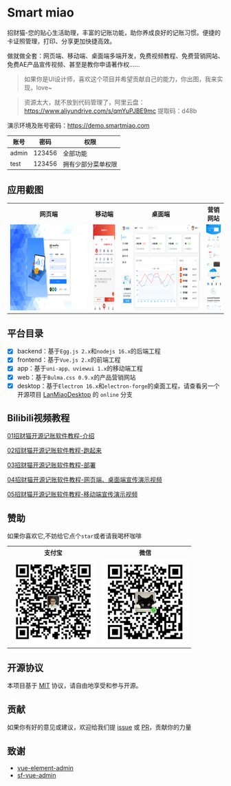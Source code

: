 # Smart miao
招财猫-您的贴心生活助理，丰富的记账功能，助你养成良好的记账习惯。便捷的卡证照管理，打印、分享更加快捷高效。

做就做全套：网页端、移动端、桌面端多端开发，免费视频教程、免费营销网站、免费AE产品宣传视频、甚至是教你申请著作权......

> 如果你是UI设计师，喜欢这个项目并希望贡献自己的能力，你出图，我来实现，love~

> 资源太大，就不放到代码管理了，阿里云盘： https://www.aliyundrive.com/s/qmYuPJBE9mc  提取码：d48b

演示环境及账号密码：https://demo.smartmiao.com

| 账号    | 密码   | 权限        |
|-------| ------ |-----------|
| admin | 123456 | 全部功能      |
| test  | 123456 | 拥有少部分菜单权限 |

## 应用截图
<table>
 <tr>
    <th>网页端</th>
    <th>移动端</th>
    <th>桌面端</th>
    <th>营销网站</th>
 </tr>
  <tr>
    <td valign="top">
        <img src="screenshot-frontend.png" height="200" />
    </td>
    <td valign="top">
        <img src="screenshot-app.png" height="200" />
    </td>
    <td valign="top">
        <img src="screenshot-desktop.png" height="200" />
    </td>
    <td valign="top">
        <img src="screenshot-web.png" height="200" />
    </td>
  </tr>
</table>

## 平台目录
- [x] backend：基于`Egg.js 2.x`和`nodejs 16.x`的后端工程
- [x] frontend：基于`Vue.js 2.x`的前端工程
- [x] app：基于`uni-app、uviewui 1.x`的移动端工程
- [x] web：基于`Bulma.css 0.9.x`的产品营销网站
- [x] desktop：基于`Electron 16.x`和`electron-forge`的桌面工程，请查看另一个开源项目
[LanMiaoDesktop](https://github.com/hilanmiao/LanMiaoDesktop) 的 `online` 分支

## Bilibili视频教程

[01招财猫开源记账软件教程-介绍](https://www.bilibili.com/video/BV1Cg411J7Ew/?vd_source=1902bc0bfc0140a117144dec558c1565)

[02招财猫开源记账软件教程-跑起来](https://www.bilibili.com/video/BV1Ue411w7vd/?vd_source=1902bc0bfc0140a117144dec558c1565)

[03招财猫开源记账软件教程-部署](https://www.bilibili.com/video/BV1cW4y1o75L/?vd_source=1902bc0bfc0140a117144dec558c1565)

[04招财猫开源记账软件教程-网页端、桌面端宣传演示视频](https://www.bilibili.com/video/BV1yG4y1N712/?vd_source=1902bc0bfc0140a117144dec558c1565)

[05招财猫开源记账软件教程-移动端宣传演示视频](https://www.bilibili.com/video/BV1c84y14784/?vd_source=1902bc0bfc0140a117144dec558c1565)


## 赞助

如果你喜欢它,不妨给它点个`star`或者请我喝杯咖啡

<table>
 <tr>
    <th>支付宝</th>
    <th>微信</th>
 </tr>
  <tr>
    <td valign="top">
        <img src="alipay.png" width="200" hegiht="200"/>
    </td>
    <td valign="top">
        <img src="wechatpay.png" width="200" hegiht="200"/>
    </td>
  </tr>
</table>

## 开源协议

本项目基于 [MIT](http://opensource.org/licenses/MIT) 协议，请自由地享受和参与开源。


## 贡献

如果你有好的意见或建议，欢迎给我们提 [issue] 或 [PR]，贡献你的力量

[PR]: https://gitee.com/XiaoLanMiao/smart-miao/pulls

[issue]: https://gitee.com/XiaoLanMiao/smart-miao/issues

## 致谢

- [vue-element-admin](https://github.com/PanJiaChen/vue-element-admin)
- [sf-vue-admin](https://github.com/hackycy/sf-vue-admin)
